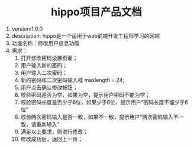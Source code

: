 <h1><center>hippo项目产品文档</center></h1>

1. version:1.0.0
2. description: hippo是一个适用于web前端开发工程师学习的网站
3. 功能名称：修改用户信息功能
4. 需求：
   1. 打开修改密码设置页面；
   2. 用户输入新的密码；
   3. 用户输入二次密码；
   4. 新的密码和二次密码输入框 maxlength = 24;
   5. 用户点击确认修改按钮；
   6. 校验密码是否为空，如果为空，提示用户密码不能为空；
   7. 校验密码长度是否少于6位，如果少于6位，提示用户“密码长度不能少于6位”
   8. 校验两次密码输入是否一致，如果不一致，提示用户“两次密码输入不一致，请重新输入”
   9. 满足以上要求，则进行修改；
   10. 修改成功后，返回上一页；


